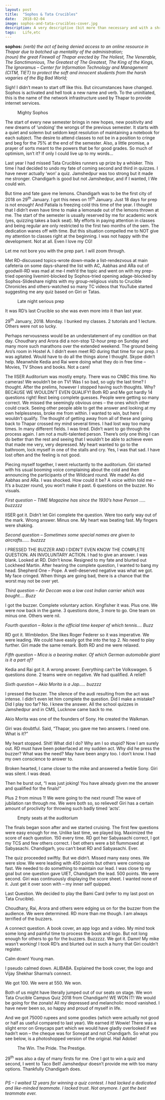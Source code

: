 ```yaml
---
layout: post
title:  "Sophos & Tata Crucibles"
date:   2018-02-04
image: sophos-and-tata-crucibles-cover.jpg
description: A very descriptive (bit more than necessary and with a shred of imprudence) account of me and RD's Tata Crucible win in Chandigarh held at IISER, Mohali in January 2018.
tags:	Life,etc
---
```


**sophos:** *(verb) the act of being denied access to an online resource in Thapar due to botched up mentality of the administration;* <br>
*(noun) the great Firewall of Thapar erected by The Holiest, The Venerable, The Sanctimonious, The Greatest of The Greatest, The King of the Kings, The Ignoramus – Center for Information Technology and Management (CITM, TIET) to protect the soft and innocent students from the harsh vagaries of the Big Bad World;*

Sigh! I didn’t mean to start off like this. But circumstances have changed. Sophos is activated and hell took a new name and verb. To the uninitiated, this is the name of the network infrastructure used by Thapar to provide internet services.

<figure>
	<img src="{{ '/assets/img/sophos-and-tata-crucibles-1.png' | prepend: site.baseurl }}" alt=""> 
	<figcaption>Mighty Sophos</figcaption>
</figure>

The start of every new semester brings in new hopes, new positivity and new dreams of ‘undoing’ the wrongs of the previous semester. It starts with a quiet and solemn but seldom kept resolution of maintaining a notebook for each subject. The desire to attend classes to not be in a position to cringe and beg for the 75% at the end of the semester. Also, a little promise, a prayer of sorts meant to the powers that be for good grades. So much of optimism, isn’t it? If only I could live up to my words…

Last year I had missed Tata Crucibles runners up prize by a whisker. This time I had decided to undo my fate of coming second and third in quizzes. I have never actually ‘won’ a quiz. Jamshedpur was too strong but it made me stronger. Chandigarh is good but not Jamshedpur, and if I wanted, I We could win.

But time and fate gave me lemons. Chandigarh was to be the first city of 2018 on 29<sup>th</sup> January. I got this news on 11<sup>th</sup> January. Just 18 days for prep is not enough! And Patiala is freezing cold this time of the year. I thought that I didn’t even have time to make a lemonade out of the lemons thrown at me. The start of the semester is usually reserved by me for academic work (yes, quizzing takes a back seat). My efforts in paying attention in classes and being regular are only restricted to the first two months of the sem. The dedication wanes off with time. But this situation compelled me to NOT give my attention to classes right at the beginning. I was not happy with the development. Not at all. Even I love my CG!

Let me not bore you with the prep part. I will zoom through.

Met RD-discussed topics-wrote down-made a list-rendezvous at main cafeteria on some days-shared the list with AC, Aabhas and ARa out of goodwill-RD was mad at me-I meh’d the topic and went on with my prep-tried opening livemint-blocked by Sophos-tried opening adage-blocked by Sophos-Slideshare nights with my group-religious visits to Crucible Chronicles and others-watched so many TC videos that YouTube started suggesting me any quiz based on Giri or Tatas.

<figure>
	<img src="{{ '/assets/img/sophos-and-tata-crucibles-2.jpg' | prepend: site.baseurl }}" alt=""> 
	<figcaption>Late night serious prep</figcaption>
</figure>

It was RD’s last Crucible so she was even more into it than last year.

29<sup>th</sup> January, 2018. Monday. I bunked my classes. 2 tutorials and 1 lecture. Others were not so lucky.

Perhaps nervousness would be an understatement of my condition on that day. Choudhary and Arora did a non-stop 12-hour prep on Sunday and many more such marathons over the extended weekend. The ground being Aro’s room in Hostel A. I didn’t even meet RD during that time for our prep. I was agitated. Would have to do all the things alone I thought. Skype didn’t help. Meanwhile Kedia and Rai were doing what they do in free time – Movies, TV Shows and books. Not a care!

The IISER Auditorium was mostly empty. There was no CNBC this time. No cameras! We wouldn’t be on TV! Was I so bad, so ugly the last time? I thought. After the prelims, however I stopped having such thoughts. Why? BECAUSE WE WOULDN’T EVEN QUALIFY! Both RD and Me got hardly 14 questions right! Rest being complete guesses. People were getting so many correct. We missed the seemingly obvious ones – the ones which other could crack. Seeing other people able to get the answer and looking at my own helplessness, broke me from within. I wanted to win, but here I wouldn’t qualify. The thought of getting away from all of these and going back to Thapar crossed my mind several times. I had lost way too many times. In many different fields. I was tired. Didn’t want to go through the process again. I am not a multi-talented person. There’s only one thing I can do better than the rest and seeing that I wouldn’t be able to achieve even that made me very, very depressed. My heart wanted to go to the bathroom, lock myself in one of the stalls and cry. Yes, I was that sad. I have lost often and the feeling is not good.

Piecing myself together, I went reluctantly to the auditorium. Giri started with his usual booming voice complaining about the cold and then announcing the participants of the Wildcard round. We made! As did Aabhas and ARa. I was shocked. How could it be? A voice within told me – It’s a buzzer round, you won’t make it past. 6 questions on the buzzer. No visuals.

*First question – TIME Magazine has since the 1930’s have Person ….. buzzzzz*

IISER got it. Didn’t let Giri complete the question. Were too early way out of the mark. Wrong answer. Minus one. My heart was beating fast. My fingers were shaking.

*Second question – Sometimes some special names are given to aircrafts…… buzzzz*

I PRESSED THE BUZZER AND I DIDN’T EVEN KNOW THE COMPLETE QUESTION. AN INVOLUNTARY ACTION. I had to give an answer. I was blank. Looked at RD. Didn’t know. Resigned to my fate and blurted out Lockheed Martin. After hearing the complete question, I wanted to bang my head. Shepherd One – Pope. A well-deserved negative was what we got. My face cringed. When things are going bad, there is a chance that the worst may not be over yet.

*Third question – Air Deccan was a low cost Indian carrier which was bought…. Buzz*

I got the buzzer. Complete voluntary action. Kingfisher it was. Plus one. We were now back in the game. 3 questions done, 3 more to go. One team on minus one. Others were nil.

*Fourth question – Rolex is the official time keeper of which tennis…. Buzz*

RD got it. Wimbledon. She likes Roger Federer so it was imperative. We were leading. We could have easily got the into the top 2. No need to play further. Giri made the same remark. Both RD and me were relaxed.

*Fifth question – Mica is a bearing maker. Of which German automobile giant is it a part of?*

Kedia and Rai got it. A wrong answer. Everything can’t be Volkswagen. 5 questions done. 2 teams were on negative. We had qualified. A relief!

*Sixth question – Akio Morita is a Jap….. buzzzz*

I pressed the buzzer. The silence of the audi resulting from the act was intense. I didn’t even let him complete the question. Did I make a mistake? Did I play too far? No. I knew the answer. All the school quizzes in Jamshedpur and in CMS, Lucknow came back to me.

Akio Morita was one of the founders of Sony. He created the Walkman.

Giri was doubtful. Said, “Thapar, you gave me two answers. I need one. What is it?”

My heart stopped. Shit! What did I do? Why am I so stupid? Now I am surely out. RD must have been pokerfaced at my sudden act. Why did he press the buzzer? What was the need? May have been angry too. I don’t know. I had my own conscience to answer to.

Broken hearted, I came closer to the mike and answered a feeble Sony. Giri was silent. I was dead.

Then he burst out, “I was just joking! You have already given me the answer and qualified for the finals!”

Plus 2 from minus 1! We were going to the next round! The wave of jubilation ran through me. We were both so, so relieved! Giri has a certain amount of proclivity for throwing such badly timed ‘acts’.

<figure>
	<img src="{{ '/assets/img/sophos-and-tata-crucibles-3.jpg' | prepend: site.baseurl }}" alt=""> 
	<figcaption>Empty seats at the auditorium</figcaption>
</figure>

The finals began soon after and we started cruising. The first few questions were easy enough for me. Unlike last time, we played big. Maximized the score of each question. 150 every time. RD got her Sabyasachi correct, I got my TCS and few others correct. I bet others were a bit flummoxed at Sabyasachi. Chandigarh, you can’t beat RD and Sabyasachi. Ever.

The quiz proceeded swiftly. But we didn’t. Missed many easy ones. We were slow. We were leading with 450 points but others were coming up fast. We needed to do something to maintain our lead. I was close to my goal but one question gave UIET, Chandigarh the lead. 500 points. We were second. Giri was continuously displaying the score sheet. I wanted none of it. Just get it over soon with – my inner self quipped.

Last Question. We decided to play the Bami Card (refer to my last post on Tata Crucible).

Choudhary, Rai, Arora and others were edging us on for the buzzer from the audience. We were determined. RD more than me though. I am always terrified of the buzzers.

A connect question. A book cover, an app logo and a video. My mind took some long and painful time to process the book and logo. But not long enough for others to go for the buzzers. Buzzzzz. We got it. Damn! My mike wasn’t working! I took RD’s and blurted out in such a hurry that Giri couldn’t register.

Calm down! Young man.

I pseudo calmed down. ALIBABA. Explained the book cover, the logo and Vijay Shekhar Sharma’s connect.

We got 100. We were at 550. We won.

Both of us might have literally jumped out of our seats on stage. We won Tata Crucible Campus Quiz 2018 from Chandigarh! WE WON IT! We would be going for the zonals! All my depressed and melancholic mood vanished. I have never been so, so happy and proud of myself in life.

And we got 75000 rupees and some goodies (which were actually not good or half as useful compared to last year). We earned it! Wowie! There was a slight error on Greycaps part which we would have gladly overlooked if we hadn’t won – the cheque was for Sonepat and not Chandigarh. So what you see below, is a photoshopped version of the original. Hail Adobe!

<figure>
	<img src="{{ '/assets/img/sophos-and-tata-crucibles-4.jpg' | prepend: site.baseurl }}" alt=""> 
	<figcaption>The Win. The Pride. The Prestige.</figcaption>
</figure>

29<sup>th</sup> was also a day of many firsts for me. One I got to win a quiz and second, I went to Taco Bell! Jamshedpur doesn’t provide me with too many options. Thankfully Chandigarh does.

<img src="{{ '/assets/img/sophos-and-tata-crucibles-5.jpg' | prepend: site.baseurl }}" alt=""> 

*PS – I waited 12 years for winning a quiz contest. I had lacked a dedicated and like-minded teammate. I lacked trust. Not anymore. I got the best teammate ever.*

